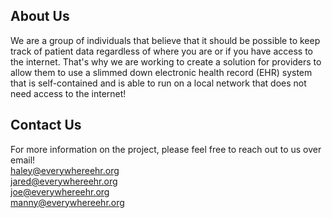 ## About Us

We are a group of individuals that believe that it should be possible to keep track of patient data regardless of where you are or if you have access to the internet. That's why we are working to create a solution for providers to allow them to use a slimmed down electronic health record (EHR) system that is self-contained and is able to run on a local network that does not need access to the internet!

## Contact Us
For more information on the project, please feel free to reach out to us over email!  
[haley@everywhereehr.org](mailto:haley@everywherehr.org)  
[jared@everywhereehr.org](mailto:jared@everywherehr.org)  
[joe@everywhereehr.org](mailto:joe@everywherehr.org)  
[manny@everywhereehr.org](mailto:manny@everywherehr.org)
